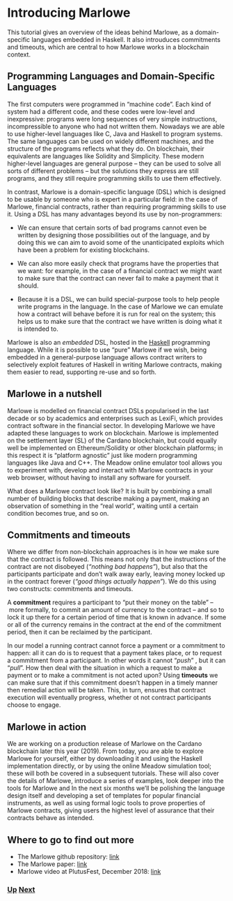 # Introducing Marlowe

This tutorial gives an overview of the ideas behind Marlowe, as a domain-specific languages embedded in Haskell. It also introuduces commitments and timeouts, which are central to how Marlowe works in a blockchain context. 

## Programming Languages and Domain-Specific Languages

The first computers were programmed in “machine code”. Each kind of system had a different code, and these codes were low-level and inexpressive: programs were long sequences of very simple instructions, incompressible to anyone who had not written them. Nowadays we are able to use higher-level languages like C, Java and Haskell to program systems. The same languages can be used on widely different machines, and the structure of the programs reflects what they do. On blockchain, their equivalents are languages like Solidity and Simplicity. These modern higher-level languages are general purpose – they can be used to solve all sorts of different problems – but the solutions they express are still programs, and they still require programming skills to use them effectively.

In contrast, Marlowe is a domain-specific language (DSL) which is designed to be usable by someone who is expert in a particular field: in the case of Marlowe, financial contracts, rather than requiring programming skills to use it. Using a DSL has many advantages beyond its use by non-programmers:

- We can ensure that certain sorts of bad programs cannot even be written by designing those possibilities out of the language, and by doing this we can aim to avoid some of the unanticipated exploits which have been a problem for existing blockchains.

- We can also more easily check that programs have the properties that we want: for example, in the case of a financial contract we might want to make sure that the contract can never fail to make a payment that it should.

- Because it is a DSL, we can build special-purpose tools to help people write programs in the language. In the case of Marlowe we can emulate how a contract will behave before it is run for real on the system; this helps us to make sure that the contract we have written is doing what it is intended to.

Marlowe is also an _embedded_ DSL, hosted in the [Haskell](https://www.haskell.org) programming language. While it is possible to use “pure” Marlowe if we wish, being embedded in a general-purpose language allows contract writers to selectively exploit features of Haskell in writing Marlowe contracts, making them easier to read, supporting re-use and so forth.

## Marlowe in a nutshell

Marlowe is modelled on financial contract DSLs popularised in the last decade or so by academics and enterprises such as LexiFi, which provides contract software in the financial sector. In developing Marlowe we have adapted these languages to work on blockchain. Marlowe is implemented on the settlement layer (SL) of the Cardano blockchain, but could equally well be implemented on Ethereum/Solidity or other blockchain platforms; in this respect it is “platform agnostic” just like modern programming languages like Java and C++. The Meadow online emulator tool allows you to experiment with, develop and interact with Marlowe contracts in your web browser, without having to install any software for yourself.

What does a Marlowe contract look like? It is built by combining a small number of building blocks that describe making a payment, making an observation of something in the “real world”, waiting until a certain condition becomes true, and so on. 

## Commitments and timeouts

Where we differ from non-blockchain approaches is in how we make sure that the contract is followed. This means not only that the instructions of the contract are not disobeyed (_“nothing bad happens”_), but also that the participants participate and don’t walk away early, leaving money locked up in the contract forever (_“good things actually happen”_). We do this using two constructs: commitments and timeouts.

A __commitment__ requires a participant to “put their money on the table” – more formally, to commit an amount of currency to the contract – and so to lock it up there for a certain period of time that is known in advance. If some or all of the currency remains in the contract at the end of the commitment period, then it can be reclaimed by the participant.

In our model a running contract cannot force a payment or a commitment to happen: all it can do is to request that a payment takes place, or to request a commitment from a participant. In other words it cannot “_push_” , but it can “_pull_”. How then deal with the situation in which a request to make a payment or to make a commitment is not acted upon? Using __timeouts__ we can make sure that if this commitment doesn’t happen in a timely manner then remedial action will be taken. This, in turn, ensures that contract execution will eventually progress, whether ot not contract participants choose to engage. 

## Marlowe in action

We are working on a production release of Marlowe on the Cardano blockchain later this year (2019). From today, you are able to explore Marlowe for yourself, either by downloading it and using the Haskell implementation directly, or by using the online Meadow simulation tool; these will both be covered in a subsequent tutorials. These will also cover the details of Marlowe, introduce a series of examples, look deeper into the tools for Marlowe and  In the next six months we’ll be polishing the language design itself and developing a set of templates for popular financial instruments, as well as using formal logic tools to prove properties of Marlowe contracts, giving users the highest level of assurance that their contracts behave as intended.



## Where to go to find out more 
- The Marlowe github repository: [link](https://github.com/input-output-hk/marlowe)
- The Marlowe paper: [link](https://files.zotero.net/19150029952/Seijas%20and%20Thompson%20-%20Marlowe%20financial%20contracts%20on%20blockchain.pdf)
- Marlowe video at PlutusFest, December 2018: [link](https://www.youtube.com/watch?v=rSpFOADHLqw)

### [Up](Tutorials.md) [Next](marlowe-data.md)
